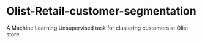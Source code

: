 # Olist-Retail-customer-segmentation
A Machine Learning Unsupervised task for clustering customers at Olist store
